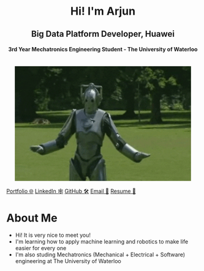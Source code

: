 <div align="center">
  <h1>Hi! I'm Arjun</h1>
  <h2>Big Data Platform Developer, Huawei</h2>
  <h4>3rd Year Mechatronics Engineering Student - The University of Waterloo</h4>
  </br>
  <img width="460" height="300" src="robot-dancing.gif">
</div>

[Portfolio 🌐](http://www.arjunkrishna.tech/)
[LinkedIn 🕸️](https://www.linkedin.com/feed/)
[GitHub 🛠️](https://github.com/arjun-krishna1/arjun-krishna1/edit/main/README.md)
[Email 📧](a68krish@uwaterloo.ca)
[Resume 📄](https://drive.google.com/file/d/158Lndk5wDkTWitj82EWYir1GfJDa6BmK/view)

# About Me
- Hi! It is very nice to meet you!
- I'm learning how to apply machine learning and robotics to make life easier for every one
- I'm also studing Mechatronics (Mechanical + Electrical + Software) engineering at The University of Waterloo
